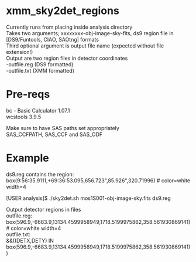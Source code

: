 # xmm_sky2det_regions  
  
Currently runs from placing inside analysis directory  
Takes two arguments; xxxxxxxx-obj-image-sky-fits, ds9 region file in [DS9/Funtools, CIAO, SAOtng] formats  
Third optional argument is output file name (expected without file extension!)  
Output are two region files in detector coordinates  
  -outfile.reg (DS9 formatted)  
  -outfile.txt (XMM formatted)  
  
# Pre-reqs  
bc - Basic Calculator 1.07.1  
wcstools 3.9.5  
  
Make sure to have SAS paths set appropriately  
SAS_CCFPATH, SAS_CCF and SAS_ODF  
  
# Example  
  
ds9.reg contains the region:  
 box(9:56:35.9111,+69:36:53.095,656.723",85.926",320.71996) # color=white width=4  
  
[USER analysis]$ ./sky2det.sh mos1S001-obj-image-sky.fits ds9.reg  
  
Output detector regions in files  
 outfile.reg:  
  box(596.9,-6683.9,13134.4599958949,1718.5199975862,358.561930869141) # color=white width=4  
 outfile.txt:  
  &&((DETX,DETY) IN box(596.9,-6683.9,13134.4599958949,1718.5199975862,358.561930869141))  
